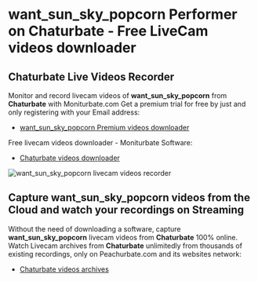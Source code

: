 # want_sun_sky_popcorn Performer on Chaturbate - Free LiveCam videos downloader

## Chaturbate Live Videos Recorder

Monitor and record livecam videos of **want_sun_sky_popcorn** from **Chaturbate** with Moniturbate.com
Get a premium trial for free by just and only registering with your Email address:
* [want_sun_sky_popcorn Premium videos downloader](https://moniturbate.com/request-demo-licence-key.html)

Free livecam videos downloader - Moniturbate Software:
* [Chaturbate videos downloader](https://moniturbate.com/moniturbate-download-software.html)

![want_sun_sky_popcorn livecam videos recorder](https://peachurnet.com/templates/moniturbate-software.png)


## Capture want_sun_sky_popcorn videos from the Cloud and watch your recordings on Streaming

Without the need of downloading a software, capture **want_sun_sky_popcorn** livecam videos from **Chaturbate** 100% online.
Watch Livecam archives from **Chaturbate** unlimitedly from thousands of existing recordings, only on Peachurbate.com and its websites network:
* [Chaturbate videos archives](https://peachurnet.com/)